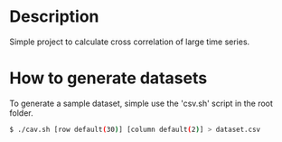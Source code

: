 # Description
Simple project to calculate cross correlation of large time series.


# How to generate datasets
To generate a sample dataset, simple use the 'csv.sh' script in the root folder.
```sh
$ ./cav.sh [row default(30)] [column default(2)] > dataset.csv
```

